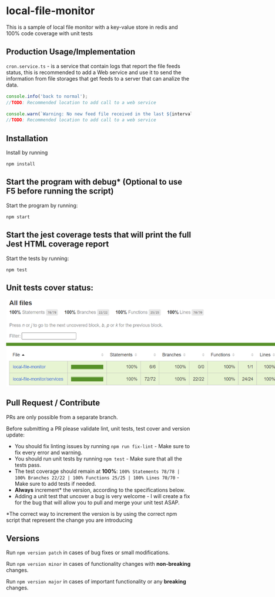 # local-file-monitor
This is a sample of local file monitor with a key-value store in redis and 100% code coverage with unit tests

## Production Usage/Implementation
`cron.service.ts` - is a service that contain logs that report the file feeds status, this is recommended to add a Web service and use it to send the information from file storages that get feeds to a server that can analize the data.

```typescript
console.info('back to normal');
//TODO: Recommended location to add call to a web service
```

```typescript
console.warn(`Warning: No new feed file received in the last ${intervalTime} or more minutes`);
//TODO: Recommended location to add call to a web service
```

## Installation
Install by running 
``` 
npm install
```

## Start the program with debug* (Optional to use F5 before running the script)
Start the program by running:
``` 
npm start
```

## Start the jest coverage tests that will print the full Jest HTML coverage report
Start the tests by running:
``` 
npm test
```

## Unit tests cover status:
<img alt="Image_Of_Unit_Tests_Cover_Report" src="images\Unit_Tests_Cover.png" style="min-width:800px; width:1200px;"/>

## Pull Request / Contribute
PRs are only possible from a separate branch.

Before submitting a PR please validate lint, unit tests, test cover and version update:
- You should fix linting issues by running `npm run fix-lint` - Make sure to fix every error and warning.
- You should run unit tests by running `npm test` - Make sure that all the tests pass.
- The test coverage should remain at **100%**: `100% Statements 78/78 | 100% Branches 22/22 | 100% Functions 25/25 | 100% Lines 70/70` - Make sure to add tests if needed.
- **Always** increment* the version, according to the specifications below.
- Adding a unit test that uncover a bug is very welcome - I will create a fix for the bug that will allow you to pull and merge your unit test ASAP.

*The correct way to increment the version is by using the correct npm script that represent the change you are introducing

## Versions
Run `npm version patch` in cases of bug fixes or small modifications.

Run `npm version minor` in cases of functionality changes with **non-breaking** changes.

Run `npm version major` in cases of important functionality or any **breaking** changes.
